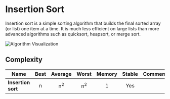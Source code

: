 # Insertion Sort

Insertion sort is a simple sorting algorithm that builds the final sorted array (or list) one item at a time.
It is much less efficient on large lists than more advanced algorithms such as quicksort, heapsort, or merge sort.

![Algorithm Visualization](https://upload.wikimedia.org/wikipedia/commons/0/0f/Insertion-sort-example-300px.gif)

## Complexity

| Name               | Best |    Average    |     Worst     | Memory | Stable | Comments |
| ------------------ | :--: | :-----------: | :-----------: | :----: | :----: | :------- |
| **Insertion sort** |  n   | n<sup>2</sup> | n<sup>2</sup> |   1    |  Yes   |          |
